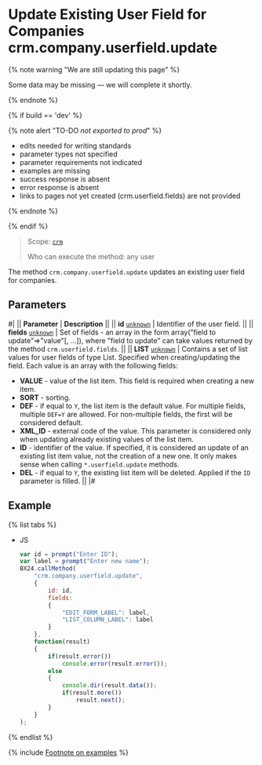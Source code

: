 # Update Existing User Field for Companies crm.company.userfield.update

{% note warning "We are still updating this page" %}

Some data may be missing — we will complete it shortly.

{% endnote %}

{% if build == 'dev' %}

{% note alert "TO-DO _not exported to prod_" %}

- edits needed for writing standards
- parameter types not specified
- parameter requirements not indicated
- examples are missing
- success response is absent
- error response is absent
- links to pages not yet created (crm.userfield.fields) are not provided

{% endnote %}

{% endif %}

> Scope: [`crm`](../../../scopes/permissions.md)
>
> Who can execute the method: any user

The method `crm.company.userfield.update` updates an existing user field for companies.

## Parameters

#|
|| **Parameter** | **Description** ||
|| **id**
[`unknown`](../../../data-types.md) | Identifier of the user field. ||
|| **fields**
[`unknown`](../../../data-types.md) | Set of fields - an array in the form array("field to update"=>"value"[, ...]), where "field to update" can take values returned by the method `crm.userfield.fields`. ||
|| **LIST**
[`unknown`](../../../data-types.md) | Contains a set of list values for user fields of type List. Specified when creating/updating the field. Each value is an array with the following fields:
- **VALUE** - value of the list item. This field is required when creating a new item.
- **SORT** - sorting.
- **DEF** - if equal to `Y`, the list item is the default value. For multiple fields, multiple `DEF=Y` are allowed. For non-multiple fields, the first will be considered default.
- **XML_ID** - external code of the value. This parameter is considered only when updating already existing values of the list item.
- **ID** - identifier of the value. If specified, it is considered an update of an existing list item value, not the creation of a new one. It only makes sense when calling `*.userfield.update` methods.
- **DEL** - if equal to `Y`, the existing list item will be deleted. Applied if the `ID` parameter is filled. ||
|#

## Example

{% list tabs %}

- JS

    ```js
    var id = prompt("Enter ID");
    var label = prompt("Enter new name");
    BX24.callMethod(
        "crm.company.userfield.update",
        {
            id: id,
            fields:
            {
                "EDIT_FORM_LABEL": label,
                "LIST_COLUMN_LABEL": label
            }
        },
        function(result)
        {
            if(result.error())
                console.error(result.error());
            else
            {
                console.dir(result.data());             
                if(result.more())
                    result.next();                        
            }
        }
    );
    ```

{% endlist %}

{% include [Footnote on examples](../../../../_includes/examples.md) %}